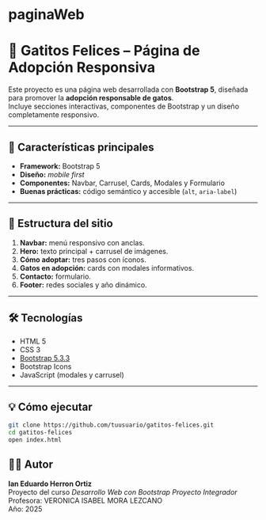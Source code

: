 # paginaWeb
# 🐾 Gatitos Felices – Página de Adopción Responsiva

Este proyecto es una página web desarrollada con **Bootstrap 5**, diseñada para promover la **adopción responsable de gatos**.  
Incluye secciones interactivas, componentes de Bootstrap y un diseño completamente responsivo.

---

## 🚀 Características principales
- **Framework:** Bootstrap 5  
- **Diseño:** *mobile first*  
- **Componentes:** Navbar, Carrusel, Cards, Modales y Formulario  
- **Buenas prácticas:** código semántico y accesible (`alt`, `aria-label`)

---

## 🧩 Estructura del sitio
1. **Navbar:** menú responsivo con anclas.  
2. **Hero:** texto principal + carrusel de imágenes.  
3. **Cómo adoptar:** tres pasos con íconos.  
4. **Gatos en adopción:** cards con modales informativos.  
5. **Contacto:** formulario.  
6. **Footer:** redes sociales y año dinámico.

---

## 🛠️ Tecnologías
- HTML 5  
- CSS 3  
- [Bootstrap 5.3.3](https://getbootstrap.com/)  
- Bootstrap Icons  
- JavaScript (modales y carrusel)

---

## 💡 Cómo ejecutar
```bash
git clone https://github.com/tuusuario/gatitos-felices.git
cd gatitos-felices
open index.html
```


## 👨‍💻 Autor
**Ian Eduardo Herron Ortiz**  
Proyecto del curso *Desarrollo Web con Bootstrap Proyecto Integrador*
Profesora: VERONICA ISABEL MORA LEZCANO  
Año: 2025

